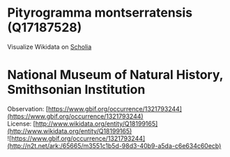 
Pityrogramma montserratensis (Q17187528)
========================================
  
Visualize Wikidata on [Scholia](https://scholia.toolforge.org/taxon/Q17187528)
# National Museum of Natural History, Smithsonian Institution
  
Observation: [https://www.gbif.org/occurrence/1321793244](https://www.gbif.org/occurrence/1321793244)  
License: [http://www.wikidata.org/entity/Q18199165](http://www.wikidata.org/entity/Q18199165)  
![https://www.gbif.org/occurrence/1321793244](http://n2t.net/ark:/65665/m3551c1b5d-98d3-40b9-a5da-c6e634c60ecb)